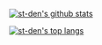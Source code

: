 <!--
**st-den/st-den** is a ✨ _special_ ✨ repository because its `README.md` (this file) appears on your GitHub profile.

Here are some ideas to get you started:

- 🔭 I’m currently working on ...
- 🌱 I’m currently learning ...
- 👯 I’m looking to collaborate on ...
- 🤔 I’m looking for help with ...
- 💬 Ask me about ...
- 📫 How to reach me: ...
- 😄 Pronouns: ...
- ⚡ Fun fact: ...
-->

[![st-den's github stats](https://github-readme-stats.vercel.app/api?username=st-den&count_private=true&show_icons=true&disable_animations=true&hide_title=false&theme=dark&hide_rank=true)](https://github.com/anuraghazra/github-readme-stats)

[![st-den's top langs](https://github-readme-stats.vercel.app/api/top-langs/?username=st-den&layout=compact&theme=dark&hide_title=false)](https://github.com/anuraghazra/github-readme-stats)
